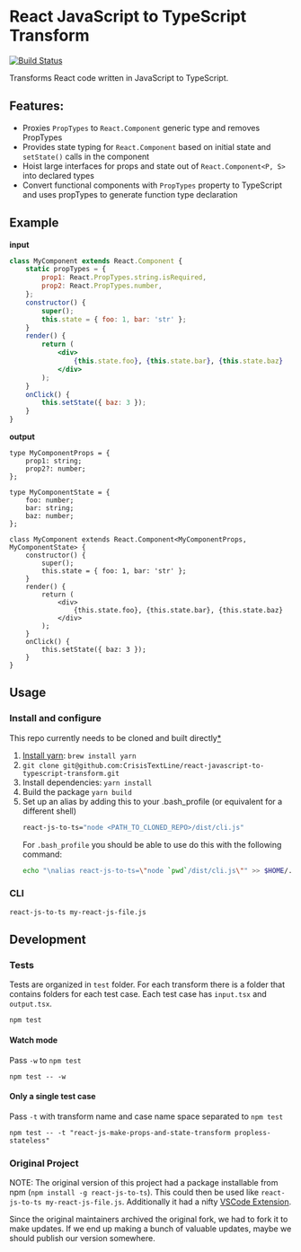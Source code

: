 # React JavaScript to TypeScript Transform

[![Build Status](https://travis-ci.org/lyft/react-javascript-to-typescript-transform.svg?branch=master)](https://travis-ci.org/lyft/react-javascript-to-typescript-transform)

Transforms React code written in JavaScript to TypeScript.

## Features:

-   Proxies `PropTypes` to `React.Component` generic type and removes PropTypes
-   Provides state typing for `React.Component` based on initial state and `setState()` calls in the component
-   Hoist large interfaces for props and state out of `React.Component<P, S>` into declared types
-   Convert functional components with `PropTypes` property to TypeScript and uses propTypes to generate function type declaration

## Example

**input**

```jsx
class MyComponent extends React.Component {
    static propTypes = {
        prop1: React.PropTypes.string.isRequired,
        prop2: React.PropTypes.number,
    };
    constructor() {
        super();
        this.state = { foo: 1, bar: 'str' };
    }
    render() {
        return (
            <div>
                {this.state.foo}, {this.state.bar}, {this.state.baz}
            </div>
        );
    }
    onClick() {
        this.setState({ baz: 3 });
    }
}
```

**output**

```tsx
type MyComponentProps = {
    prop1: string;
    prop2?: number;
};

type MyComponentState = {
    foo: number;
    bar: string;
    baz: number;
};

class MyComponent extends React.Component<MyComponentProps, MyComponentState> {
    constructor() {
        super();
        this.state = { foo: 1, bar: 'str' };
    }
    render() {
        return (
            <div>
                {this.state.foo}, {this.state.bar}, {this.state.baz}
            </div>
        );
    }
    onClick() {
        this.setState({ baz: 3 });
    }
}
```

## Usage

### Install and configure

This repo currently needs to be cloned and built directly[\*](#original-project)

1. [Install yarn](https://yarnpkg.com/en/docs/install#mac-stable): `brew install yarn`
2. `git clone git@github.com:CrisisTextLine/react-javascript-to-typescript-transform.git`
3. Install dependencies: `yarn install`
4. Build the package `yarn build`
5. Set up an alias by adding this to your .bash_profile (or equivalent for a different shell)
    ```sh
    react-js-to-ts="node <PATH_TO_CLONED_REPO>/dist/cli.js"
    ```
    For `.bash_profile` you should be able to use do this with the following command:
    ```sh
    echo "\nalias react-js-to-ts=\"node `pwd`/dist/cli.js\"" >> $HOME/.bash_profile
    ```

### CLI

```
react-js-to-ts my-react-js-file.js
```

## Development

### Tests

Tests are organized in `test` folder. For each transform there is a folder that contains folders for each test case. Each test case has `input.tsx` and `output.tsx`.

```
npm test
```

#### Watch mode

Pass `-w` to `npm test`

```
npm test -- -w
```

#### Only a single test case

Pass `-t` with transform name and case name space separated to `npm test`

```
npm test -- -t "react-js-make-props-and-state-transform propless-stateless"
```

### Original Project

NOTE: The original version of this project had a package installable from npm (`npm install -g react-js-to-ts`). This could then be used like `react-js-to-ts my-react-js-file.js`. Additionally it had a nifty [VSCode Extension](https://marketplace.visualstudio.com/items?itemName=mohsen1.react-javascript-to-typescript-transform-vscode#overview).

Since the original maintainers archived the original fork, we had to fork it to make updates. If we end up making a bunch of valuable updates, maybe we should publish our version somewhere.
